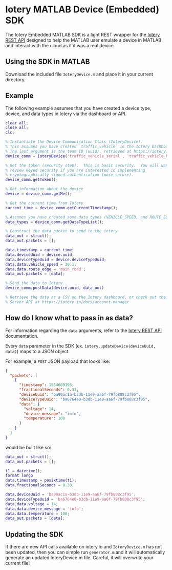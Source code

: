 # Iotery MATLAB Device (Embedded) SDK

The Iotery Embedded MATLAB SDK is a light REST wrapper for the [Iotery REST API](https://iotery.io/docs/embedded) designed to help
the MATLAB user emulate a device in MATLAB and interact with the cloud as if it was a real device.

## Using the SDK in MATLAB

Download the included file `IoteryDevice.m` and place it in your current directory.

## Example

The following example assumes that you have created a device type, device, and data types in Iotery via the dashboard or API.

```matlab
clear all;
close all;
clc;

% Instantiate the Device Communication Class (IoteryDevice).
% This assumes you have created `traffic_vehicle` in the Iotery Dashboard.
% The last argument is the team ID (uuid), retrieved at https://iotery.io/system
device_comm = IoteryDevice('traffic_vehicle_serial', 'traffic_vehicle_key', 'traffic_vehicle_secret', '1ad3ad24-b2e9-21e9-80f6-d283610663ed');

% Get the token (security step).  This is basic security.  You will want to
% review keyed security if you are interested in implementing
% cryptographically signed authentication (more secure).
device_comm.getToken();

% Get information about the device
device = device_comm.getMe();

% Get the current time from Iotery
current_time = device_comm.getCurrentTimestamp();

% Assumes you have created some data types (VEHICLE_SPEED, and ROUTE_EDGE) in the iotery dashboard
data_types = device_comm.getDataTypeList();

% Construct the data packet to send to the iotery
data_out = struct();
data_out.packets = [];

data.timestamp = current_time;
data.deviceUuid = device.uuid;
data.deviceTypeUuid = device.deviceTypeUuid;
data.data.vehicle_speed = 20.1;
data.data.route_edge = 'main_road';
data_out.packets = [data];

% Send the data to Iotery
device_comm.postData(device.uuid, data_out)

% Retrieve the data as a CSV on the Iotery dashboard, or check out the
% Server API at https://iotery.io/docs/account-manager

```

## How do I know what to pass in as data?

For information regarding the `data` arguments, refer to the [Iotery REST API](https://iotery.io/docs/embedded) documentation.

Every `data` parameter in the SDK (ex. `iotery.updateDevice(deviceUuid, data)`) maps to a JSON object.

For example, a `POST` JSON payload that looks like:

```json
{
  "packets": [
    {
      "timestamp": 1564609195,
      "fractionalSeconds": 0.33,
      "deviceUuid": "ba90ac1a-b3db-11e9-aa6f-79fb808c3f95",
      "deviceTypeUuid": "ba6764e0-b3db-11e9-aa6f-79fb808c3f95",
      "data": {
        "voltage": 14,
        "device_message": "info",
        "temperature": 100
      }
    }
  ]
}
```

would be built like so:

```matlab
data_out = struct();
data_out.packets = [];

t1 = datetime();
format longG
data.timestamp = posixtime(t1);
data.fractionalSeconds = 0.33;

data.deviceUuid = 'ba90ac1a-b3db-11e9-aa6f-79fb808c3f95';
data.deviceTypeUuid = 'ba6764e0-b3db-11e9-aa6f-79fb808c3f95';
data.data.voltage = 14;
data.data.device_message = 'info';
data.data.temperature = 100;
data_out.packets = [data];
```

## Updating the SDK

If there are new API calls available on iotery.io and `IoteryDevice.m` has not been updated, then you can simple run `generator.m` and it will automatically generate an updated IoteryDevice.m file. Careful, it will overwrite your current file!
